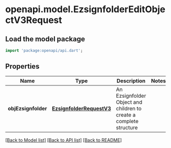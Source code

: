 # openapi.model.EzsignfolderEditObjectV3Request

## Load the model package
```dart
import 'package:openapi/api.dart';
```

## Properties
Name | Type | Description | Notes
------------ | ------------- | ------------- | -------------
**objEzsignfolder** | [**EzsignfolderRequestV3**](EzsignfolderRequestV3.md) | An Ezsignfolder Object and children to create a complete structure | 

[[Back to Model list]](../README.md#documentation-for-models) [[Back to API list]](../README.md#documentation-for-api-endpoints) [[Back to README]](../README.md)


